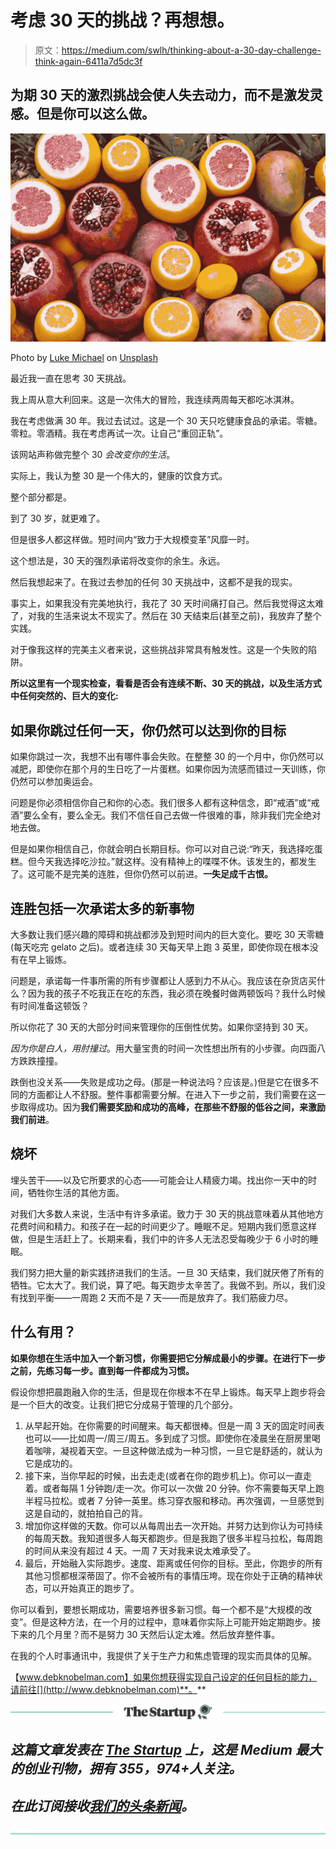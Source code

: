 # 考虑 30 天的挑战？再想想。

> 原文：<https://medium.com/swlh/thinking-about-a-30-day-challenge-think-again-6411a7d5dc3f>

## 为期 30 天的激烈挑战会使人失去动力，而不是激发灵感。但是你可以这么做。

![](img/317ca7bf0aaaa77b42a3089a16d5cca4.png)

Photo by [Luke Michael](https://unsplash.com/photos/1cWZgnBhZRs?utm_source=unsplash&utm_medium=referral&utm_content=creditCopyText) on [Unsplash](https://unsplash.com/search/photos/vegetables?utm_source=unsplash&utm_medium=referral&utm_content=creditCopyText)

最近我一直在思考 30 天挑战。

我上周从意大利回来。这是一次伟大的冒险，我连续两周每天都吃冰淇淋。

我在考虑做满 30 年。我过去试过。这是一个 30 天只吃健康食品的承诺。零糖。零粒。零酒精。我在考虑再试一次。让自己“重回正轨”。

该网站声称做完整个 30 *会改变你的生活*。

实际上，我认为整 30 是一个伟大的，健康的饮食方式。

整个部分都是。

到了 30 岁，就更难了。

但是很多人都这样做。短时间内“致力于大规模变革”风靡一时。

这个想法是，30 天的强烈承诺将改变你的余生。永远。

然后我想起来了。在我过去参加的任何 30 天挑战中，这都不是我的现实。

事实上，如果我没有完美地执行，我花了 30 天时间痛打自己。然后我觉得这太难了，对我的生活来说太不现实了。然后在 30 天结束后(甚至之前)，我放弃了整个实践。

对于像我这样的完美主义者来说，这些挑战非常具有触发性。这是一个失败的陷阱。

**所以这里有一个现实检查，看看是否会有连续不断、30 天的挑战，以及生活方式中任何突然的、巨大的变化:**

## 如果你跳过任何一天，你仍然可以达到你的目标

如果你跳过一次，我想不出有哪件事会失败。在整整 30 的一个月中，你仍然可以减肥，即使你在那个月的生日吃了一片蛋糕。如果你因为流感而错过一天训练，你仍然可以参加奥运会。

问题是你必须相信你自己和你的心态。我们很多人都有这种信念，即“戒酒”或“戒酒”要么全有，要么全无。我们不信任自己去做一件很难的事，除非我们完全绝对地去做。

但是如果你相信自己，你就会明白长期目标。你可以对自己说:“昨天，我选择吃蛋糕。但今天我选择吃沙拉。”就这样。没有精神上的喋喋不休。该发生的，都发生了。这可能不是完美的连胜，但你仍然可以前进。**一失足成千古恨。**

## 连胜包括一次承诺太多的新事物

大多数让我们感兴趣的障碍和挑战都涉及到短时间内的巨大变化。要吃 30 天零糖(每天吃完 gelato 之后)。或者连续 30 天每天早上跑 3 英里，即使你现在根本没有在早上锻炼。

问题是，承诺每一件事所需的所有步骤都让人感到力不从心。我应该在杂货店买什么？因为我的孩子不吃我正在吃的东西，我必须在晚餐时做两顿饭吗？我什么时候有时间准备这顿饭？

所以你花了 30 天的大部分时间来管理你的压倒性优势。如果你坚持到 30 天。

*因为你是白人，用肘撞过*。用大量宝贵的时间一次性想出所有的小步骤。向四面八方跌跌撞撞。

跌倒也没关系——失败是成功之母。(那是一种说法吗？应该是。)但是它在很多不同的方面都让人不舒服。整件事都需要分解。在进入下一步之前，我们需要在这一步取得成功。因为**我们需要奖励和成功的高峰，在那些不舒服的低谷之间，来激励我们前进**。

## 烧坏

埋头苦干——以及它所要求的心态——可能会让人精疲力竭。找出你一天中的时间，牺牲你生活的其他方面。

对我们大多数人来说，生活中有许多承诺。致力于 30 天的挑战意味着从其他地方花费时间和精力。和孩子在一起的时间更少了。睡眠不足。短期内我们愿意这样做，但是生活赶上了。长期来看，我们中的许多人无法忍受每晚少于 6 小时的睡眠。

我们努力把大量的新实践挤进我们的生活。一旦 30 天结束，我们就厌倦了所有的牺牲。它太大了。我们说，算了吧。每天跑步太辛苦了。我做不到。所以，我们没有找到平衡——一周跑 2 天而不是 7 天——而是放弃了。我们筋疲力尽。

## 什么有用？

**如果你想在生活中加入一个新习惯，你需要把它分解成最小的步骤。在进行下一步之前，先练习每一步。直到每一件都成为习惯。**

假设你想把晨跑融入你的生活，但是现在你根本不在早上锻炼。每天早上跑步将会是一个巨大的改变。让我们把它分成易于管理的几个部分。

1.  从早起开始。在你需要的时间醒来。每天都很棒。但是一周 3 天的固定时间表也可以——比如周一/周三/周五。多到成了习惯。即使你在凌晨坐在厨房里喝着咖啡，凝视着天空。一旦这种做法成为一种习惯，一旦它是舒适的，就认为它是成功的。
2.  接下来，当你早起的时候，出去走走(或者在你的跑步机上)。你可以一直走着。或者每隔 1 分钟跑/走一次。你可以一次做 20 分钟。你不需要每天早上跑半程马拉松。或者 7 分钟一英里。练习穿衣服和移动。再次强调，一旦感觉到这是自动的，就拍拍自己的背。
3.  增加你这样做的天数。你可以从每周出去一次开始。并努力达到你认为可持续的每周天数。我知道很多人每天都跑步。但是我跑了很多半程马拉松，每周跑的时间从来没有超过 4 天。一周 7 天对我来说太难承受了。
4.  最后，开始融入实际跑步。速度、距离或任何你的目标。至此，你跑步的所有其他习惯都根深蒂固了。你不会被所有的事情压垮。现在你处于正确的精神状态，可以开始真正的跑步了。

你可以看到，要想长期成功，需要培养很多新习惯。每一个都不是“大规模的改变”。但是这种方法，在一个月的过程中，意味着你实际上可能开始定期跑步。接下来的几个月里？而不是努力 30 天然后认定太难。然后放弃整件事。

在我的个人时事通讯中，我提供了关于生产力和焦虑管理的现实而具体的见解。

【www.debknobelman.com】如果你想获得实现自己设定的任何目标的能力，请前往[](http://www.debknobelman.com)**。**

*[![](img/308a8d84fb9b2fab43d66c117fcc4bb4.png)](https://medium.com/swlh)*

## *这篇文章发表在 [The Startup](https://medium.com/swlh) 上，这是 Medium 最大的创业刊物，拥有 355，974+人关注。*

## *在此订阅接收[我们的头条新闻](http://growthsupply.com/the-startup-newsletter/)。*

*[![](img/b0164736ea17a63403e660de5dedf91a.png)](https://medium.com/swlh)*